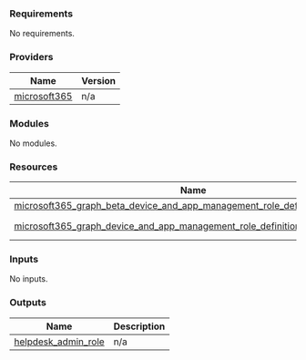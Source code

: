 <!-- BEGIN_TF_DOCS -->
### Requirements

No requirements.

### Providers

| Name | Version |
|------|---------|
| <a name="provider_microsoft365"></a> [microsoft365](#provider_microsoft365) | n/a |

### Modules

No modules.

### Resources

| Name | Type |
|------|------|
| [microsoft365_graph_beta_device_and_app_management_role_definition.example](https://registry.terraform.io/providers/hashicorp/microsoft365/latest/docs/resources/graph_beta_device_and_app_management_role_definition) | resource |
| [microsoft365_graph_device_and_app_management_role_definition.helpdesk_admin](https://registry.terraform.io/providers/hashicorp/microsoft365/latest/docs/data-sources/graph_device_and_app_management_role_definition) | data source |

### Inputs

No inputs.

### Outputs

| Name | Description |
|------|-------------|
| <a name="output_helpdesk_admin_role"></a> [helpdesk_admin_role](#output_helpdesk_admin_role) | n/a |
<!-- END_TF_DOCS -->